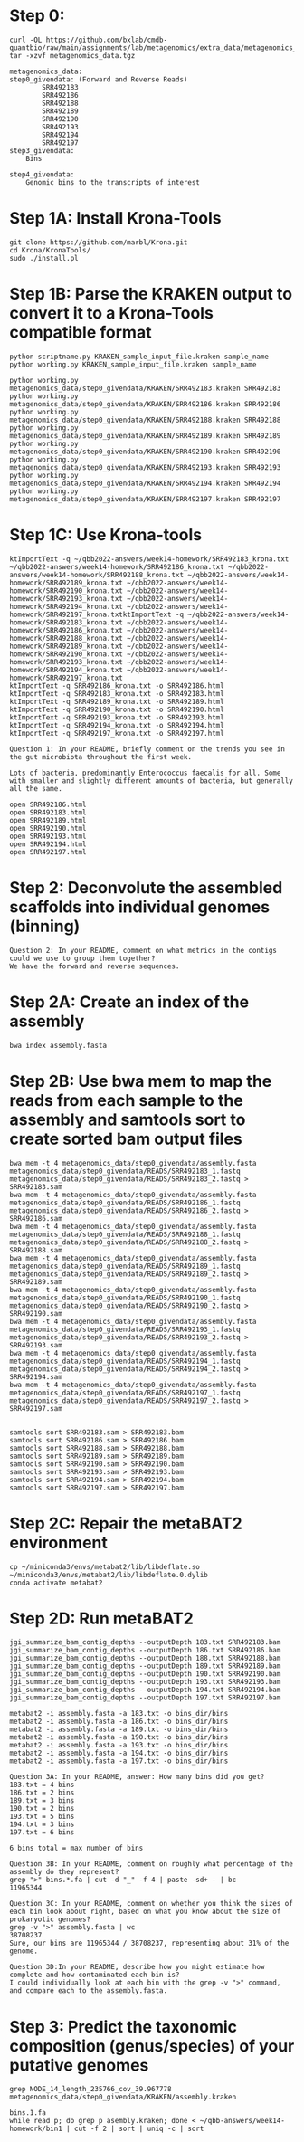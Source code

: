 # Step 0: 
	curl -OL https://github.com/bxlab/cmdb-quantbio/raw/main/assignments/lab/metagenomics/extra_data/metagenomics_data.tgz
	tar -xzvf metagenomics_data.tgz
	
	metagenomics_data:
	step0_givendata: (Forward and Reverse Reads)
			SRR492183
			SRR492186
			SRR492188
			SRR492189
			SRR492190
			SRR492193
			SRR492194
			SRR492197
	step3_givendata:
		Bins
		
	step4_givendata:
		Genomic bins to the transcripts of interest
		
	
# Step 1A: Install Krona-Tools
	git clone https://github.com/marbl/Krona.git
	cd Krona/KronaTools/
	sudo ./install.pl

# Step 1B: Parse the KRAKEN output to convert it to a Krona-Tools compatible format
	python scriptname.py KRAKEN_sample_input_file.kraken sample_name
	python working.py KRAKEN_sample_input_file.kraken sample_name
	
	python working.py metagenomics_data/step0_givendata/KRAKEN/SRR492183.kraken SRR492183
	python working.py metagenomics_data/step0_givendata/KRAKEN/SRR492186.kraken SRR492186
	python working.py metagenomics_data/step0_givendata/KRAKEN/SRR492188.kraken SRR492188
	python working.py metagenomics_data/step0_givendata/KRAKEN/SRR492189.kraken SRR492189
	python working.py metagenomics_data/step0_givendata/KRAKEN/SRR492190.kraken SRR492190
	python working.py metagenomics_data/step0_givendata/KRAKEN/SRR492193.kraken SRR492193
	python working.py metagenomics_data/step0_givendata/KRAKEN/SRR492194.kraken SRR492194
	python working.py metagenomics_data/step0_givendata/KRAKEN/SRR492197.kraken SRR492197
	

# Step 1C: Use Krona-tools
	ktImportText -q ~/qbb2022-answers/week14-homework/SRR492183_krona.txt ~/qbb2022-answers/week14-homework/SRR492186_krona.txt ~/qbb2022-answers/week14-homework/SRR492188_krona.txt ~/qbb2022-answers/week14-homework/SRR492189_krona.txt ~/qbb2022-answers/week14-homework/SRR492190_krona.txt ~/qbb2022-answers/week14-homework/SRR492193_krona.txt ~/qbb2022-answers/week14-homework/SRR492194_krona.txt ~/qbb2022-answers/week14-homework/SRR492197_krona.txtktImportText -q ~/qbb2022-answers/week14-homework/SRR492183_krona.txt ~/qbb2022-answers/week14-homework/SRR492186_krona.txt ~/qbb2022-answers/week14-homework/SRR492188_krona.txt ~/qbb2022-answers/week14-homework/SRR492189_krona.txt ~/qbb2022-answers/week14-homework/SRR492190_krona.txt ~/qbb2022-answers/week14-homework/SRR492193_krona.txt ~/qbb2022-answers/week14-homework/SRR492194_krona.txt ~/qbb2022-answers/week14-homework/SRR492197_krona.txt
	ktImportText -q SRR492186_krona.txt -o SRR492186.html
	ktImportText -q SRR492183_krona.txt -o SRR492183.html
	ktImportText -q SRR492189_krona.txt -o SRR492189.html
	ktImportText -q SRR492190_krona.txt -o SRR492190.html
	ktImportText -q SRR492193_krona.txt -o SRR492193.html
	ktImportText -q SRR492194_krona.txt -o SRR492194.html
	ktImportText -q SRR492197_krona.txt -o SRR492197.html
	
	Question 1: In your README, briefly comment on the trends you see in the gut microbiota throughout the first week.
	
	Lots of bacteria, predominantly Enterococcus faecalis for all. Some with smaller and slightly different amounts of bacteria, but generally all the same. 
	
	open SRR492186.html
	open SRR492183.html
	open SRR492189.html
	open SRR492190.html
	open SRR492193.html
	open SRR492194.html
	open SRR492197.html

# Step 2: Deconvolute the assembled scaffolds into individual genomes (binning)
	Question 2: In your README, comment on what metrics in the contigs could we use to group them together?
	We have the forward and reverse sequences.
	

# Step 2A: Create an index of the assembly
	bwa index assembly.fasta
	

# Step 2B: Use bwa mem to map the reads from each sample to the assembly and samtools sort to create sorted bam output files
	bwa mem -t 4 metagenomics_data/step0_givendata/assembly.fasta metagenomics_data/step0_givendata/READS/SRR492183_1.fastq metagenomics_data/step0_givendata/READS/SRR492183_2.fastq > SRR492183.sam
	bwa mem -t 4 metagenomics_data/step0_givendata/assembly.fasta metagenomics_data/step0_givendata/READS/SRR492186_1.fastq metagenomics_data/step0_givendata/READS/SRR492186_2.fastq > SRR492186.sam
	bwa mem -t 4 metagenomics_data/step0_givendata/assembly.fasta metagenomics_data/step0_givendata/READS/SRR492188_1.fastq metagenomics_data/step0_givendata/READS/SRR492188_2.fastq > SRR492188.sam
	bwa mem -t 4 metagenomics_data/step0_givendata/assembly.fasta metagenomics_data/step0_givendata/READS/SRR492189_1.fastq metagenomics_data/step0_givendata/READS/SRR492189_2.fastq > SRR492189.sam
	bwa mem -t 4 metagenomics_data/step0_givendata/assembly.fasta metagenomics_data/step0_givendata/READS/SRR492190_1.fastq metagenomics_data/step0_givendata/READS/SRR492190_2.fastq > SRR492190.sam
	bwa mem -t 4 metagenomics_data/step0_givendata/assembly.fasta metagenomics_data/step0_givendata/READS/SRR492193_1.fastq metagenomics_data/step0_givendata/READS/SRR492193_2.fastq > SRR492193.sam
	bwa mem -t 4 metagenomics_data/step0_givendata/assembly.fasta metagenomics_data/step0_givendata/READS/SRR492194_1.fastq metagenomics_data/step0_givendata/READS/SRR492194_2.fastq > SRR492194.sam
	bwa mem -t 4 metagenomics_data/step0_givendata/assembly.fasta metagenomics_data/step0_givendata/READS/SRR492197_1.fastq metagenomics_data/step0_givendata/READS/SRR492197_2.fastq > SRR492197.sam
	
	
	samtools sort SRR492183.sam > SRR492183.bam
	samtools sort SRR492186.sam > SRR492186.bam
	samtools sort SRR492188.sam > SRR492188.bam
	samtools sort SRR492189.sam > SRR492189.bam
	samtools sort SRR492190.sam > SRR492190.bam
	samtools sort SRR492193.sam > SRR492193.bam
	samtools sort SRR492194.sam > SRR492194.bam
	samtools sort SRR492197.sam > SRR492197.bam
	

# Step 2C: Repair the metaBAT2 environment
	cp ~/miniconda3/envs/metabat2/lib/libdeflate.so ~/miniconda3/envs/metabat2/lib/libdeflate.0.dylib
	conda activate metabat2
	

# Step 2D: Run metaBAT2
	jgi_summarize_bam_contig_depths --outputDepth 183.txt SRR492183.bam
	jgi_summarize_bam_contig_depths --outputDepth 186.txt SRR492186.bam
	jgi_summarize_bam_contig_depths --outputDepth 188.txt SRR492188.bam
	jgi_summarize_bam_contig_depths --outputDepth 189.txt SRR492189.bam
	jgi_summarize_bam_contig_depths --outputDepth 190.txt SRR492190.bam
	jgi_summarize_bam_contig_depths --outputDepth 193.txt SRR492193.bam
	jgi_summarize_bam_contig_depths --outputDepth 194.txt SRR492194.bam
	jgi_summarize_bam_contig_depths --outputDepth 197.txt SRR492197.bam
	
	metabat2 -i assembly.fasta -a 183.txt -o bins_dir/bins
	metabat2 -i assembly.fasta -a 186.txt -o bins_dir/bins
	metabat2 -i assembly.fasta -a 189.txt -o bins_dir/bins
	metabat2 -i assembly.fasta -a 190.txt -o bins_dir/bins
	metabat2 -i assembly.fasta -a 193.txt -o bins_dir/bins
	metabat2 -i assembly.fasta -a 194.txt -o bins_dir/bins
	metabat2 -i assembly.fasta -a 197.txt -o bins_dir/bins
	
	Question 3A: In your README, answer: How many bins did you get?
	183.txt = 4 bins
	186.txt = 2 bins
	189.txt = 3 bins
	190.txt = 2 bins
	193.txt = 5 bins
	194.txt = 3 bins
	197.txt = 6 bins
	
	6 bins total = max number of bins
	
	Question 3B: In your README, comment on roughly what percentage of the assembly do they represent?
	grep ">" bins.*.fa | cut -d "_" -f 4 | paste -sd+ - | bc
	11965344
	
	Question 3C: In your README, comment on whether you think the sizes of each bin look about right, based on what you know about the size of prokaryotic genomes?
	grep -v ">" assembly.fasta | wc
	38708237
	Sure, our bins are 11965344 / 38708237, representing about 31% of the genome.
	
	Question 3D:In your README, describe how you might estimate how complete and how contaminated each bin is?
	I could individually look at each bin with the grep -v ">" command, and compare each to the assembly.fasta.
	

# Step 3: Predict the taxonomic composition (genus/species) of your putative genomes
	grep NODE_14_length_235766_cov_39.967778 metagenomics_data/step0_givendata/KRAKEN/assembly.kraken
	
	bins.1.fa
	while read p; do grep p asembly.kraken; done < ~/qbb-answers/week14-homework/bin1 | cut -f 2 | sort | uniq -c | sort
	